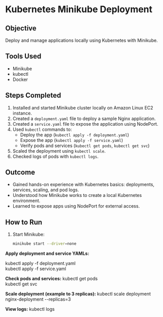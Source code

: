 # Kubernetes Minikube Deployment

## Objective
Deploy and manage applications locally using Kubernetes with Minikube.

## Tools Used
- Minikube
- kubectl
- Docker

## Steps Completed
1. Installed and started Minikube cluster locally on Amazon Linux EC2 instance.
2. Created a `deployment.yaml` file to deploy a sample Nginx application.
3. Created a `service.yaml` file to expose the application using NodePort.
4. Used `kubectl` commands to:
   - Deploy the app (`kubectl apply -f deployment.yaml`)
   - Expose the app (`kubectl apply -f service.yaml`)
   - Verify pods and services (`kubectl get pods`, `kubectl get svc`)
5. Scaled the deployment using `kubectl scale`.
6. Checked logs of pods with `kubectl logs`.

## Outcome
- Gained hands-on experience with Kubernetes basics: deployments, services, scaling, and pod logs.
- Understood how Minikube works to create a local Kubernetes environment.
- Learned to expose apps using NodePort for external access.

## How to Run
1. Start Minikube:  
   ```bash
   minikube start --driver=none

**Apply deployment and service YAMLs:**

kubectl apply -f deployment.yaml  
kubectl apply -f service.yaml

**Check pods and services:**
kubectl get pods  
kubectl get svc

**Scale deployment (example to 3 replicas):**
kubectl scale deployment nginx-deployment --replicas=3

**View logs:**
kubectl logs <pod-name>

